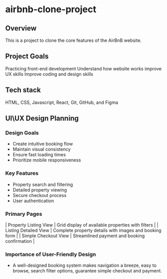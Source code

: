 # airbnb-clone-project
## Overview 
This is a project to clone the core features of the AirBnB website.
## Project Goals
Practicing front-end development
Understand how website works 
improve UX skills 
Improve coding and design skills
## Tech stack
HTML, CSS, Javascript, React,
Git, GitHub,
 and Figma 
 
 ## UI\UX Design Planning
 
 ### Design Goals 
 - Create intuitive booking flow
 - Maintain visual consistency
 - Ensure fast loading times
 - Prioritize mobile responsiveness
   
### Key Features
- Property search and filtering
- Detailed property viewing
- Secure checkout process
- User authentication
  
### Primary Pages
| Property Listing View | Grid display of available properties with filters |
| Listing Detailed View | Complete property details with images and booking form |
| Simple Checkout View | Streamlined payment and booking confirmation |
  
### Importance of User-Friendly Design
- A well-designed booking system makes navigation a breeze, easy to browse, search filter options, guarantee simple checkout and payment.
